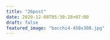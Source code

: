 ```yaml
---
title: "26post"
date: 2020-12-08T05:30:28+07:00
draft: false
featured_image: "bocchi4-450x300.jpg"
---
```


